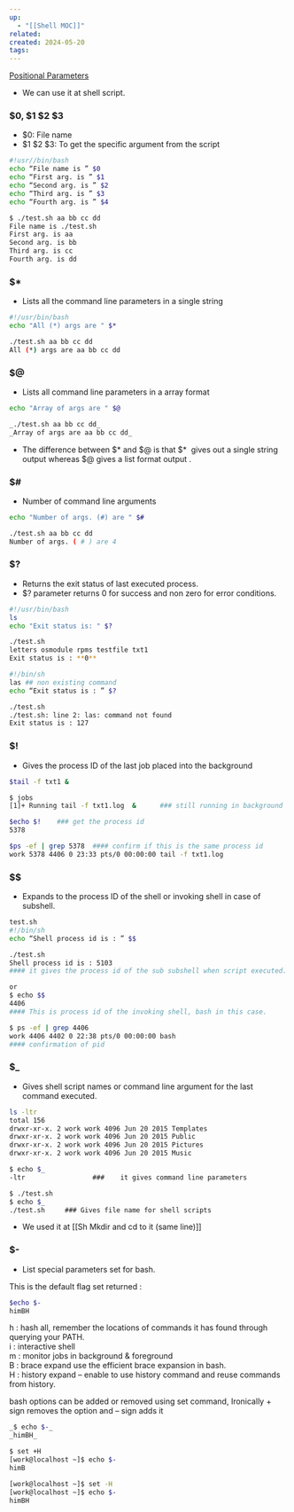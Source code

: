 ```yaml
---
up:
  - "[[Shell MOC]]"
related: 
created: 2024-05-20
tags:
---
```

[Positional Parameters](https://www.adminschoice.com/bash-positional-parameters)
- We can use it at shell script.
### $0, $1 $2 $3 
- $0: File name
- $1 $2 $3: To get the specific argument from the script
```sh
#!usr//bin/bash
echo “File name is ” $0
echo “First arg. is ” $1
echo “Second arg. is ” $2
echo “Third arg. is ” $3
echo “Fourth arg. is ” $4

$ ./test.sh aa bb cc dd
File name is ./test.sh
First arg. is aa
Second arg. is bb
Third arg. is cc
Fourth arg. is dd
```
### $*
- Lists all the command line parameters in a single string
```sh
#!/usr/bin/bash
echo "All (*) args are " $*

./test.sh aa bb cc dd  
All (*) args are aa bb cc dd
```
### $@
- Lists all command line parameters in a array format
```sh
echo "Array of args are " $@

_./test.sh aa bb cc dd_  
_Array of args are aa bb cc dd_
```
- The difference between $* and $@ is that $*  gives out a single string output whereas $@ gives a list format output .
### $\#
- Number of command line arguments
```sh
echo "Number of args. (#) are " $#

./test.sh aa bb cc dd  
Number of args. ( # ) are 4
```
### $?
- Returns the exit status of last executed process.
- $? parameter returns 0 for success and non zero for error conditions.
```sh
#!/usr/bin/bash
ls
echo "Exit status is: " $?

./test.sh  
letters osmodule rpms testfile txt1  
Exit status is : **0**

#!/bin/sh  
las ## non existing command  
echo “Exit status is : ” $?

./test.sh  
./test.sh: line 2: las: command not found  
Exit status is : 127
```
### $!
- Gives the process ID of the last job placed into the background
```sh
$tail -f txt1 &

$ jobs  
[1]+ Running tail -f txt1.log  &      ### still running in background

$echo $!    ### get the process id 
5378

$ps -ef | grep 5378  #### confirm if this is the same process id
work 5378 4406 0 23:33 pts/0 00:00:00 tail -f txt1.log
```

### $\$
- Expands to the process ID of the shell or invoking shell in case of subshell.
```sh
test.sh  
#!/bin/sh  
echo “Shell process id is : ” $$

./test.sh  
Shell process id is : 5103    
#### it gives the process id of the sub subshell when script executed.

or  
$ echo $$  
4406                        
#### This is process id of the invoking shell, bash in this case.

$ ps -ef | grep 4406  
work 4406 4402 0 22:38 pts/0 00:00:00 bash       
#### confirmation of pid
```
### $_
- Gives shell script names or command line argument for the last command executed.
```sh
ls -ltr  
total 156  
drwxr-xr-x. 2 work work 4096 Jun 20 2015 Templates  
drwxr-xr-x. 2 work work 4096 Jun 20 2015 Public  
drwxr-xr-x. 2 work work 4096 Jun 20 2015 Pictures  
drwxr-xr-x. 2 work work 4096 Jun 20 2015 Music

$ echo $_  
-ltr                 ###    it gives command line parameters

$ ./test.sh  
$ echo $_  
./test.sh     ### Gives file name for shell scripts
```
- We used it at [[Sh Mkdir and cd to it (same line)]]
### $-
- List special parameters set for bash.

This is the default flag set returned :

```sh
$echo $-  
himBH
```

h : hash all, remember the locations of commands it has found through querying your PATH.  
i : interactive shell  
m : monitor jobs in background & foreground  
B : brace expand use the efficient brace expansion in bash.  
H : history expand – enable to use history command and reuse commands from history.

bash options can be added or removed using set command, Ironically + sign removes the option and – sign adds it

```sh
_$ echo $-_  
_himBH_

$ set +H  
[work@localhost ~]$ echo $-  
himB

[work@localhost ~]$ set -H  
[work@localhost ~]$ echo $-  
himBH
```